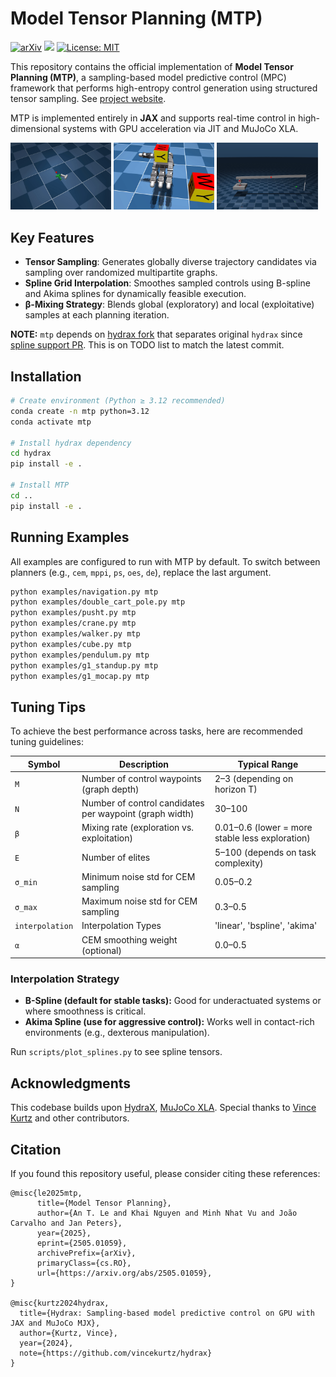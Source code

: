 # Model Tensor Planning (MTP)

[![arXiv](https://img.shields.io/badge/arXiv-2502.08378-brown)](https://arxiv.org/abs/2505.01059)
[![](https://img.shields.io/badge/Website-%F0%9F%9A%80-yellow)](https://sites.google.com/view/tensor-sampling/)
[![License: MIT](https://img.shields.io/badge/License-MIT-purple.svg)]()

This repository contains the official implementation of **Model Tensor Planning (MTP)**, a sampling-based model predictive control (MPC) framework that performs high-entropy control generation using structured tensor sampling.  See [project website](https://sites.google.com/view/tensor-sampling/).

MTP is implemented entirely in **JAX** and supports real-time control in high-dimensional systems with GPU acceleration via JIT and MuJoCo XLA.

<p float="middle">
  <img src="demos/pusht_mtp-akima.gif" width="32%" />
  <img src="demos/cube_mtp-akima.gif" width="32%" /> 
  <img src="demos/crane_mtp-bspline.gif" width="32%" />
</p>

## Key Features

- **Tensor Sampling**: Generates globally diverse trajectory candidates via sampling over randomized multipartite graphs.
- **Spline Grid Interpolation**: Smoothes sampled controls using B-spline and Akima splines for dynamically feasible execution.
- **β-Mixing Strategy**: Blends global (exploratory) and local (exploitative) samples at each planning iteration.

**NOTE:** `mtp` depends on [hydrax fork](https://github.com/anindex/hydrax) that separates original `hydrax` since [spline support PR](https://github.com/vincekurtz/hydrax/pull/40). This is on TODO list to match the latest commit.

## Installation

```bash
# Create environment (Python ≥ 3.12 recommended)
conda create -n mtp python=3.12
conda activate mtp

# Install hydrax dependency
cd hydrax
pip install -e .

# Install MTP
cd ..
pip install -e .
```

## Running Examples

All examples are configured to run with MTP by default. To switch between planners (e.g., `cem`, `mppi`, `ps`, `oes`, `de`), replace the last argument.

```bash
python examples/navigation.py mtp
python examples/double_cart_pole.py mtp
python examples/pusht.py mtp
python examples/crane.py mtp
python examples/walker.py mtp
python examples/cube.py mtp
python examples/pendulum.py mtp
python examples/g1_standup.py mtp
python examples/g1_mocap.py mtp
```

## Tuning Tips

To achieve the best performance across tasks, here are recommended tuning guidelines:

| Symbol | Description                | Typical Range         |
|--------|----------------------------|------------------------|
| `M`    | Number of control waypoints (graph depth) | 2–3 (depending on horizon T)                  |
| `N`    | Number of control candidates per waypoint (graph width) | 30–100               |
| `β`    | Mixing rate (exploration vs. exploitation) | 0.01–0.6 (lower = more stable less exploration) |
| `E`    | Number of elites           | 5–100 (depends on task complexity) |
| `σ_min` | Minimum noise std for CEM sampling | 0.05–0.2              |
| `σ_max` | Maximum noise std for CEM sampling | 0.3–0.5              |
| `interpolation`    | Interpolation Types |'linear', 'bspline', 'akima'             |
| `α`    | CEM smoothing weight (optional) | 0.0–0.5              |


### Interpolation Strategy

- **B-Spline (default for stable tasks):** Good for underactuated systems or where smoothness is critical.
- **Akima Spline (use for aggressive control):** Works well in contact-rich environments (e.g., dexterous manipulation).

Run `scripts/plot_splines.py` to see spline tensors.


## Acknowledgments

This codebase builds upon [HydraX](https://github.com/vincekurtz/hydrax), [MuJoCo XLA](https://github.com/deepmind/mujoco). Special thanks to [Vince Kurtz](https://github.com/vincekurtz) and other contributors.

## Citation

If you found this repository useful, please consider citing these references:

```azure
@misc{le2025mtp,
      title={Model Tensor Planning}, 
      author={An T. Le and Khai Nguyen and Minh Nhat Vu and João Carvalho and Jan Peters},
      year={2025},
      eprint={2505.01059},
      archivePrefix={arXiv},
      primaryClass={cs.RO},
      url={https://arxiv.org/abs/2505.01059}, 
}

@misc{kurtz2024hydrax,
  title={Hydrax: Sampling-based model predictive control on GPU with JAX and MuJoCo MJX},
  author={Kurtz, Vince},
  year={2024},
  note={https://github.com/vincekurtz/hydrax}
}
```
